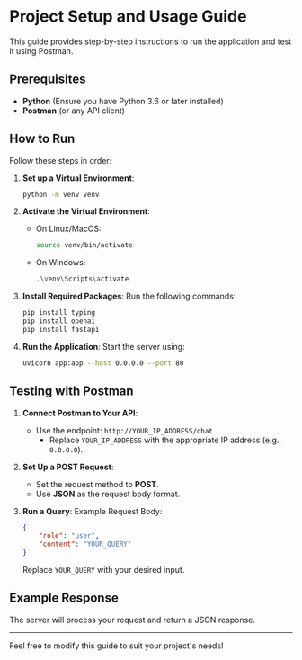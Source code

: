 # Project Setup and Usage Guide

This guide provides step-by-step instructions to run the application and test it using Postman.

## Prerequisites

- **Python** (Ensure you have Python 3.6 or later installed)
- **Postman** (or any API client)

## How to Run

Follow these steps in order:

1. **Set up a Virtual Environment**:
   ```bash
   python -m venv venv
   ```

2. **Activate the Virtual Environment**:
   - On Linux/MacOS:
     ```bash
     source venv/bin/activate
     ```
   - On Windows:
     ```bash
     .\venv\Scripts\activate
     ```

3. **Install Required Packages**:
   Run the following commands:
   ```bash
   pip install typing
   pip install openai
   pip install fastapi
   ```

4. **Run the Application**:
   Start the server using:
   ```bash
   uvicorn app:app --host 0.0.0.0 --port 80
   ```

## Testing with Postman

1. **Connect Postman to Your API**:
   - Use the endpoint: `http://YOUR_IP_ADDRESS/chat`
     - Replace `YOUR_IP_ADDRESS` with the appropriate IP address (e.g., `0.0.0.0`).

2. **Set Up a POST Request**:
   - Set the request method to **POST**.
   - Use **JSON** as the request body format.

3. **Run a Query**:
   Example Request Body:
   ```json
   {
       "role": "user",
       "content": "YOUR_QUERY"
   }
   ```

   Replace `YOUR_QUERY` with your desired input.

## Example Response
The server will process your request and return a JSON response.

---

Feel free to modify this guide to suit your project's needs!

